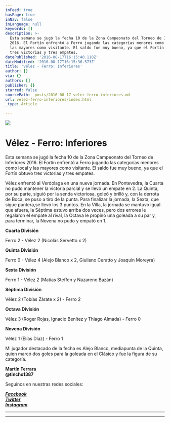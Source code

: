 ```yaml
---
inFeed: true
hasPage: true
inNav: false
inLanguage: null
keywords: []
description: >-
  Esta semana se jugó la fecha 10 de la Zona Campeonato del Torneo de Inferiores
  2016. El Fortín enfrentó a Ferro jugando las categorías menores como local y
  las mayores como visitante. El saldo fue muy bueno, ya que el Fortín obtuvo
  tres victorias y tres empates.
datePublished: '2016-08-17T16:15:40.110Z'
dateModified: '2016-08-17T16:15:36.573Z'
title: 'Vélez - Ferro: Inferiores'
author: []
via: {}
authors: []
publisher: {}
starred: false
sourcePath: _posts/2016-08-17-velez-ferro-inferiores.md
url: velez-ferro-inferiores/index.html
_type: Article

---
```

![](https://the-grid-user-content.s3-us-west-2.amazonaws.com/c0b5e4a6-80e7-42c1-bce9-d445acc57047.jpg)

# Vélez - Ferro: Inferiores

Esta semana se jugó la fecha 10 de la Zona Campeonato del Torneo de Inferiores 2016\. El Fortín enfrentó a Ferro jugando las categorías menores como local y las mayores como visitante. El saldo fue muy bueno, ya que el Fortín obtuvo tres victorias y tres empates.

Vélez enfrentó al Verdolaga en una nueva jornada. En Pontevedra, la Cuarta no pudo mantener la victoria parcial y se llevó un empate en 2\. La Quinta, por su parte, siguió por la senda victoriosa, goleó y brilló y, con la derrota de Boca, se puso a tiro de la punta. Para finalizar la jornada, la Sexta, que sigue puntera,se llevó los 3 puntos. En la Villa, la jornada se mantuvo igual que afuera, la Séptima estuvo arriba dos veces, pero dos errores le regalaron el empate al rival, la Octava le propinó una goleada a su par y, para terminar, la Novena no pudo y empató en 1\.

**Cuarta División**

Ferro 2 - Vélez 2 (Nicolás Servetto x 2)

**Quinta División**

Ferro 0 - Vélez 4 (Alejo Blanco x 2, Giuliano Ceratto y Joaquín Moreyra)

**Sexta División**

Ferro 1 - Vélez 2 (Matías Steffen y Nazareno Bazán)

**Séptima División**

Vélez 2 (Tobías Zárate x 2) - Ferro 2

**Octava División**

Vélez 3 (Roger Rojas, Ignacio Benítez y Thiago Almada) - Ferro 0

**Novena División**

Vélez 1 (Elías Díaz) - Ferro 1

Mi jugador destacado de la fecha es Alejo Blanco, mediapunta de la Quinta, quien marcó dos goles para la goleada en el Clásico y fue la figura de su categoría.

**Martín Ferrara**  
**@tincho1387**

Seguinos en nuestras redes sociales:

_**[Facebook][0]**_  
_**[Twitter][1]**_  
_**[Instagram][2]**_

****

****

[0]: https://www.facebook.com/pasionfortineraoficial/
[1]: https://twitter.com/PasionFortinera
[2]: https://www.instagram.com/pasionfortinera/